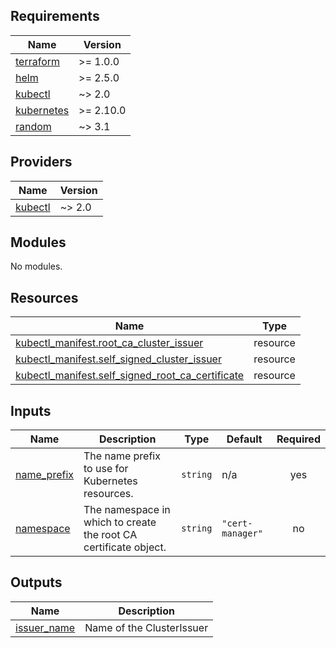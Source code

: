 ## Requirements

| Name | Version |
|------|---------|
| <a name="requirement_terraform"></a> [terraform](#requirement\_terraform) | >= 1.0.0 |
| <a name="requirement_helm"></a> [helm](#requirement\_helm) | >= 2.5.0 |
| <a name="requirement_kubectl"></a> [kubectl](#requirement\_kubectl) | ~> 2.0 |
| <a name="requirement_kubernetes"></a> [kubernetes](#requirement\_kubernetes) | >= 2.10.0 |
| <a name="requirement_random"></a> [random](#requirement\_random) | ~> 3.1 |

## Providers

| Name | Version |
|------|---------|
| <a name="provider_kubectl"></a> [kubectl](#provider\_kubectl) | ~> 2.0 |

## Modules

No modules.

## Resources

| Name | Type |
|------|------|
| [kubectl_manifest.root_ca_cluster_issuer](https://registry.terraform.io/providers/alekc/kubectl/latest/docs/resources/manifest) | resource |
| [kubectl_manifest.self_signed_cluster_issuer](https://registry.terraform.io/providers/alekc/kubectl/latest/docs/resources/manifest) | resource |
| [kubectl_manifest.self_signed_root_ca_certificate](https://registry.terraform.io/providers/alekc/kubectl/latest/docs/resources/manifest) | resource |

## Inputs

| Name | Description | Type | Default | Required |
|------|-------------|------|---------|:--------:|
| <a name="input_name_prefix"></a> [name\_prefix](#input\_name\_prefix) | The name prefix to use for Kubernetes resources. | `string` | n/a | yes |
| <a name="input_namespace"></a> [namespace](#input\_namespace) | The namespace in which to create the root CA certificate object. | `string` | `"cert-manager"` | no |

## Outputs

| Name | Description |
|------|-------------|
| <a name="output_issuer_name"></a> [issuer\_name](#output\_issuer\_name) | Name of the ClusterIssuer |
